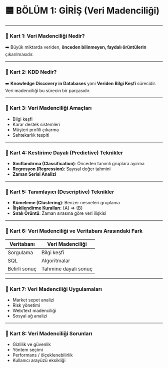 # 🟦 BÖLÜM 1: GİRİŞ (Veri Madenciliği)

---

### 📌 Kart 1: Veri Madenciliği Nedir?
➡️ Büyük miktarda veriden, **önceden bilinmeyen, faydalı örüntülerin** çıkarılmasıdır.

---

### 📌 Kart 2: KDD Nedir?
➡️ **Knowledge Discovery in Databases** yani **Veriden Bilgi Keşfi** sürecidir. Veri madenciliği bu sürecin bir parçasıdır.

---

### 📌 Kart 3: Veri Madenciliği Amaçları
- Bilgi keşfi  
- Karar destek sistemleri  
- Müşteri profili çıkarma  
- Sahtekarlık tespiti

---

### 📌 Kart 4: Kestirime Dayalı (Predictive) Teknikler
- **Sınıflandırma (Classification)**: Önceden tanımlı gruplara ayırma  
- **Regresyon (Regression)**: Sayısal değer tahmini  
- **Zaman Serisi Analizi**

---

### 📌 Kart 5: Tanımlayıcı (Descriptive) Teknikler
- **Kümeleme (Clustering)**: Benzer nesneleri gruplama  
- **İlişkilendirme Kuralları**: {A} => {B}  
- **Sıralı Örüntü**: Zaman sırasına göre veri ilişkisi

---

### 📌 Kart 6: Veri Madenciliği ve Veritabanı Arasındaki Fark

| Veritabanı     | Veri Madenciliği          |
|----------------|---------------------------|
| Sorgulama      | Bilgi keşfi               |
| SQL            | Algoritmalar              |
| Belirli sonuç  | Tahmine dayalı sonuç      |

---

### 📌 Kart 7: Veri Madenciliği Uygulamaları
- Market sepet analizi  
- Risk yönetimi  
- Web/text madenciliği  
- Sosyal ağ analizi

---

### 📌 Kart 8: Veri Madenciliği Sorunları
- Gizlilik ve güvenlik  
- Yöntem seçimi  
- Performans / ölçeklenebilirlik  
- Kullanıcı arayüzü eksikliği
